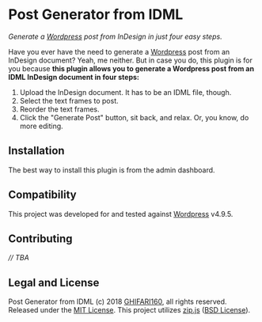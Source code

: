 # Post Generator from IDML #

*Generate a [Wordpress][wp] post from InDesign in just four easy steps.*

Have you ever have the need to generate a [Wordpress][wp] post from an InDesign document? Yeah, me neither. But in case you do, this plugin is for you because **this plugin allows you to generate a Wordpress post from an IDML InDesign document in four steps:**

1. Upload the InDesign document. It has to be an IDML file, though.
2. Select the text frames to post.
3. Reorder the text frames.
4. Click the "Generate Post" button, sit back, and relax. Or, you know, do more editing.

## Installation ##
The best way to install this plugin is from the admin dashboard.

## Compatibility ##
This project was developed for and tested against [Wordpress][wp] v4.9.5.

## Contributing ##
*// TBA*

## Legal and License ##
Post Generator from IDML (c) 2018 [GHIFARI160][g16-github], all rights reserved.
Released under the [MIT License][g16-wpidml-license]. This project utilizes
[zip.js][g16-wpidml-dep-zipjs]
([BSD License][g16-wpidml-dep-zipjs-license]).

[wp]: https://wordpress.org
[g16-github]: https://github.com/Ghifari160
[g16-wpidml-license]: https://github.com/Ghifari160/g16WPIDML/blob/master/LICENSE.md
[g16-wpidml-dep-zipjs]: https://github.com/gildas-lormeau/zip.js
[g16-wpidml-dep-zipjs-license]: https://github.com/Ghifari160/g16WPIDML/blob/master/wordpress/wp-content/plugins/g16WPIDML/WebContent/LICENSE.md

